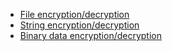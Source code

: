- [File encryption/decryption](https://github.com/alexgoussev/aes_crypt/blob/master/example/example1.dart)
- [String encryption/decryption](https://github.com/alexgoussev/aes_crypt/blob/master/example/example2.dart)
- [Binary data encryption/decryption](https://github.com/alexgoussev/aes_crypt/blob/master/example/example3.dart)